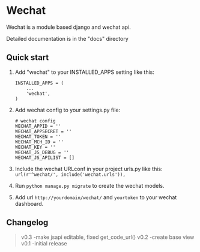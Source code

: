 # Wechat

Wechat is a module based django and wechat api.

Detailed documentation is in the "docs" directory

## Quick start

1. Add "wechat" to your INSTALLED_APPS setting like this:
    ```
    INSTALLED_APPS = (
        ...
        'wechat',
    )
   ```

2. Add wechat config to your settings.py file:
    ```
    # wechat config
    WECHAT_APPID = ''
    WECHAT_APPSECRET = ''
    WECHAT_TOKEN = ''
    WECHAT_MCH_ID = ''
    WECHAT_KEY = ''
    WECHAT_JS_DEBUG = ''
    WECHAT_JS_APILIST = []
    ```

2. Include the wechat URLconf in your project urls.py like this:
   `url(r'^wechat/', include('wechat.urls')),`

3. Run `python manage.py migrate` to create the wechat models.

4. Add url `http://yourdomain/wechat/` and `yourtoken` to your wechat dashboard.


## Changelog

> v0.3 -make jsapi editable, fixed get_code_url()
> v0.2 -create base view
> v0.1 -initial release
